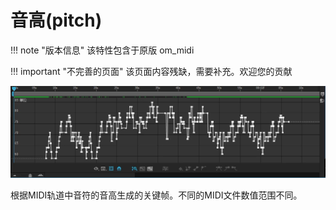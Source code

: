 # 音高(pitch)

!!! note "版本信息"
    该特性包含于原版 om_midi

!!! important "不完善的页面"
    该页面内容残缺，需要补充。欢迎您的贡献

[![预览图](../gallery/pitch-sample1.webp)](../gallery/pitch-sample1.webp)

根据MIDI轨道中音符的音高生成的关键帧。不同的MIDI文件数值范围不同。